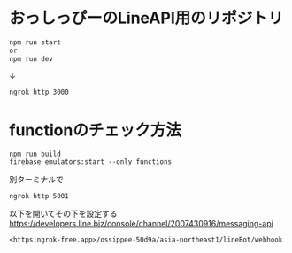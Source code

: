 # おっしっぴーのLineAPI用のリポジトリ

```bash
npm run start
or
npm run dev
```
↓
```bash
ngrok http 3000
```


# functionのチェック方法
```
npm run build
firebase emulators:start --only functions
```

別ターミナルで
```
ngrok http 5001
```

以下を開いてその下を設定する
https://developers.line.biz/console/channel/2007430916/messaging-api

```
<https:ngrok-free.app>/ossippee-50d9a/asia-northeast1/lineBot/webhook
```